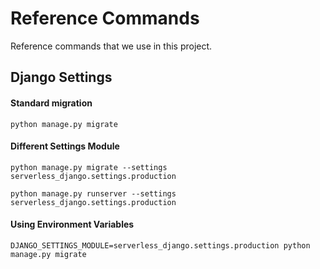 # Reference Commands
Reference commands that we use in this project.

## Django Settings

#### Standard migration
```
python manage.py migrate
```

#### Different Settings Module
```
python manage.py migrate --settings serverless_django.settings.production

python manage.py runserver --settings serverless_django.settings.production
```

#### Using Environment Variables
```
DJANGO_SETTINGS_MODULE=serverless_django.settings.production python manage.py migrate
```